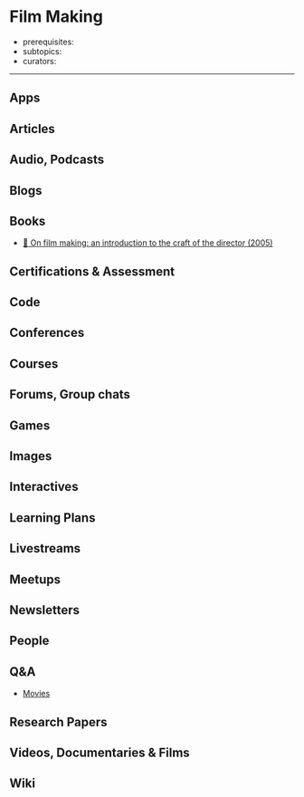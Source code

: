 # Film Making

- prerequisites:
- subtopics:
- curators:

------

## Apps

## Articles

## Audio, Podcasts

## Blogs

## Books

- [📕 On film making: an introduction to the craft of the director (2005)](http://www.goodreads.com/book/show/875419.On_Filmmaking)

## Certifications & Assessment

## Code

## Conferences

## Courses

## Forums, Group chats

## Games

## Images

## Interactives

## Learning Plans

## Livestreams

## Meetups

## Newsletters

## People

## Q&A

- [Movies](https://www.quora.com/topic/Movies)

## Research Papers

## Videos, Documentaries & Films

## Wiki

